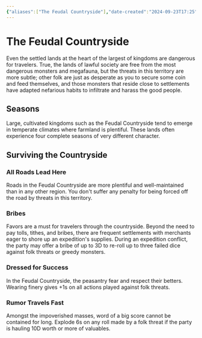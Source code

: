 ```yaml
---
{"aliases":["The Feudal Countryside"],"date-created":"2024-09-23T17:25","date-modified":"2024-09-23T17:57","dg-publish":true,"tags":["moonrise","moonrise/place"],"title":"The Feudal Countryside","dg-path":"moonrise/The Feudal Countryside.md","permalink":"/moonrise/the-feudal-countryside/","dgPassFrontmatter":true}
---
```



# The Feudal Countryside

Even the settled lands at the heart of the largest of kingdoms are dangerous for travelers. True, the lands of lawful society are free from the most dangerous monsters and megafauna, but the threats in this territory are more subtle; other folk are just as desperate as you to secure some coin and feed themselves, and those monsters that reside close to settlements have adapted nefarious habits to infiltrate and harass the good people.

## Seasons

Large, cultivated kingdoms such as the Feudal Countryside tend to emerge in temperate climates where farmland is plentiful. These lands often experience four complete seasons of very different character.

## Surviving the Countryside

### All Roads Lead Here

Roads in the Feudal Countryside are more plentiful and well-maintained than in any other region. You don't suffer any penalty for being forced off the road by threats in this territory.

### Bribes

Favors are a must for travelers through the countryside. Beyond the need to pay tolls, tithes, and bribes, there are frequent settlements with merchants eager to shore up an expedition's supplies. During an expedition conflict, the party may offer a bribe of up to 3D to re-roll up to three failed dice against folk threats or greedy monsters.

### Dressed for Success

In the Feudal Countryside, the peasantry fear and respect their betters. Wearing finery gives +1s on all actions played against folk threats.

### Rumor Travels Fast

Amongst the impoverished masses, word of a big score cannot be contained for long. Explode 6s on any roll made by a folk threat if the party is hauling 10D worth or more of valuables.
